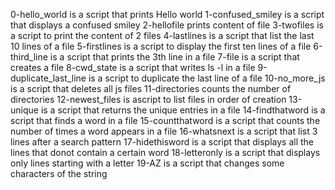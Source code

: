 0-hello_world is a script that prints Hello world
1-confused_smiley is a script that displays a confused smiley
2-hellofile prints content of file
3-twofiles is a script to print the content of 2 files
4-lastlines is a script that list the last 10 lines of a file
5-firstlines is a script to display the first ten lines of a file
6-third_line is a script that prints the 3th line in a file
7-file is a script that creates a file
8-cwd_state is a script that writes ls -l in a file
9-duplicate_last_line is a script to duplicate the last line of a file
10-no_more_js is a script that deletes all js files
11-directories counts the number of directories
12-newest_files is ascript to list files in order of creation
13-unique is a script that returns the unique entries in a file
14-findthatword is a script that finds a word in a file
15-countthatword is a script that counts the number of times a word appears in a file
16-whatsnext is a script that list 3 lines after a search pattern
17-hidethisword is a script that displays all the lines that donot contain a certain word
18-letteronly is a script that displays only lines starting with a letter
19-AZ is a script that changes some characters of the string
